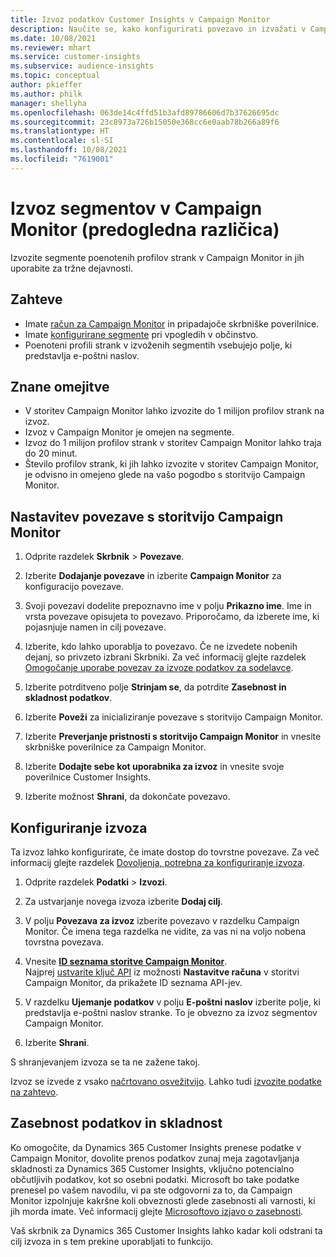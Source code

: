 ```yaml
---
title: Izvoz podatkov Customer Insights v Campaign Monitor
description: Naučite se, kako konfigurirati povezavo in izvažati v Campaign Monitor.
ms.date: 10/08/2021
ms.reviewer: mhart
ms.service: customer-insights
ms.subservice: audience-insights
ms.topic: conceptual
author: pkieffer
ms.author: philk
manager: shellyha
ms.openlocfilehash: 063de14c4ffd51b3afd89786606d7b37626695dc
ms.sourcegitcommit: 23c8973a726b15050e368cc6e0aab78b266a89f6
ms.translationtype: HT
ms.contentlocale: sl-SI
ms.lasthandoff: 10/08/2021
ms.locfileid: "7619001"
---
```

# <a name="export-segments-to-campaign-monitor-preview"></a>Izvoz segmentov v Campaign Monitor (predogledna različica)

Izvozite segmente poenotenih profilov strank v Campaign Monitor in jih uporabite za tržne dejavnosti.

## <a name="prerequisites"></a>Zahteve

-   Imate [račun za Campaign Monitor](https://www.campaignmonitor.com/) in pripadajoče skrbniške poverilnice.
-   Imate [konfigurirane segmente](segments.md) pri vpogledih v občinstvo.
-   Poenoteni profili strank v izvoženih segmentih vsebujejo polje, ki predstavlja e-poštni naslov.

## <a name="known-limitations"></a>Znane omejitve

- V storitev Campaign Monitor lahko izvozite do 1 milijon profilov strank na izvoz.
- Izvoz v Campaign Monitor je omejen na segmente.
- Izvoz do 1 milijon profilov strank v storitev Campaign Monitor lahko traja do 20 minut. 
- Število profilov strank, ki jih lahko izvozite v storitev Campaign Monitor, je odvisno in omejeno glede na vašo pogodbo s storitvijo Campaign Monitor.

## <a name="set-up-connection-to-campaign-monitor"></a>Nastavitev povezave s storitvijo Campaign Monitor

1. Odprite razdelek **Skrbnik** > **Povezave**.

1. Izberite **Dodajanje povezave** in izberite **Campaign Monitor** za konfiguracijo povezave.

1. Svoji povezavi dodelite prepoznavno ime v polju **Prikazno ime**. Ime in vrsta povezave opisujeta to povezavo. Priporočamo, da izberete ime, ki pojasnjuje namen in cilj povezave.

1. Izberite, kdo lahko uporablja to povezavo. Če ne izvedete nobenih dejanj, so privzeto izbrani Skrbniki. Za več informacij glejte razdelek [Omogočanje uporabe povezav za izvoze podatkov za sodelavce](connections.md#allow-contributors-to-use-a-connection-for-exports).

1. Izberite potrditveno polje **Strinjam se**, da potrdite **Zasebnost in skladnost podatkov**.

1. Izberite **Poveži** za inicializiranje povezave s storitvijo Campaign Monitor.

1. Izberite **Preverjanje pristnosti s storitvijo Campaign Monitor** in vnesite skrbniške poverilnice za Campaign Monitor.

1. Izberite **Dodajte sebe kot uporabnika za izvoz** in vnesite svoje poverilnice Customer Insights.

1. Izberite možnost **Shrani**, da dokončate povezavo.

## <a name="configure-an-export"></a>Konfiguriranje izvoza

Ta izvoz lahko konfigurirate, če imate dostop do tovrstne povezave. Za več informacij glejte razdelek [Dovoljenja, potrebna za konfiguriranje izvoza](export-destinations.md#set-up-a-new-export).

1. Odprite razdelek **Podatki** > **Izvozi**.

1. Za ustvarjanje novega izvoza izberite **Dodaj cilj**.

1. V polju **Povezava za izvoz** izberite povezavo v razdelku Campaign Monitor. Če imena tega razdelka ne vidite, za vas ni na voljo nobena tovrstna povezava.

1. Vnesite [**ID seznama storitve Campaign Monitor**](https://www.campaignmonitor.com/api/getting-started/#your-list-id).    
   Najprej [ustvarite ključ API](https://www.campaignmonitor.com/api/getting-started/) iz možnosti **Nastavitve računa** v storitvi Campaign Monitor, da prikažete ID seznama API-jev.  

1. V razdelku **Ujemanje podatkov** v polju **E-poštni naslov** izberite polje, ki predstavlja e-poštni naslov stranke. To je obvezno za izvoz segmentov Campaign Monitor.

1. Izberite **Shrani**.

S shranjevanjem izvoza se ta ne zažene takoj.

Izvoz se izvede z vsako [načrtovano osvežitvijo](system.md#schedule-tab). Lahko tudi [izvozite podatke na zahtevo](export-destinations.md#run-exports-on-demand). 


## <a name="data-privacy-and-compliance"></a>Zasebnost podatkov in skladnost

Ko omogočite, da Dynamics 365 Customer Insights prenese podatke v Campaign Monitor, dovolite prenos podatkov zunaj meja zagotavljanja skladnosti za Dynamics 365 Customer Insights, vključno potencialno občutljivih podatkov, kot so osebni podatki. Microsoft bo take podatke prenesel po vašem navodilu, vi pa ste odgovorni za to, da Campaign Monitor izpolnjuje kakršne koli obveznosti glede zasebnosti ali varnosti, ki jih morda imate. Več informacij glejte [Microsoftovo izjavo o zasebnosti](https://go.microsoft.com/fwlink/?linkid=396732).

Vaš skrbnik za Dynamics 365 Customer Insights lahko kadar koli odstrani ta cilj izvoza in s tem prekine uporabljati to funkcijo.
